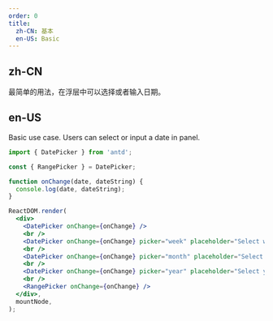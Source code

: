 ```yaml
---
order: 0
title:
  zh-CN: 基本
  en-US: Basic
---
```


## zh-CN

最简单的用法，在浮层中可以选择或者输入日期。

## en-US

Basic use case. Users can select or input a date in panel.

```jsx
import { DatePicker } from 'antd';

const { RangePicker } = DatePicker;

function onChange(date, dateString) {
  console.log(date, dateString);
}

ReactDOM.render(
  <div>
    <DatePicker onChange={onChange} />
    <br />
    <DatePicker onChange={onChange} picker="week" placeholder="Select week" />
    <br />
    <DatePicker onChange={onChange} picker="month" placeholder="Select month" />
    <br />
    <DatePicker onChange={onChange} picker="year" placeholder="Select year" />
    <br />
    <RangePicker onChange={onChange} />
  </div>,
  mountNode,
);
```
